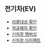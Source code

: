 ## 전기차(EV)
  
- [리콜대상 확인](https://www.car.go.kr/ri/recall/list.do)  
- [저공해차 확인](https://www.ev.or.kr/lcvms-portal/EP020401000SF02.do)  
- [신차장 멤버십](https://manager.lotterentacar.net/main.do)  
- [신차장 다이렉트](https://direct.lotterentacar.net/#)  
